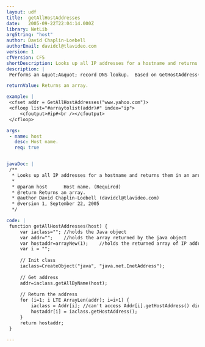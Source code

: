 ```yaml
---
layout: udf
title:  getAllHostAddresses
date:   2005-09-22T22:04:14.000Z
library: NetLib
argString: "host"
author: David Chaplin-Loebell
authorEmail: davidcl@tlavideo.com
version: 1
cfVersion: CF5
shortDescription: Looks up all IP addresses for a hostname and returns them in an array.  Requires Java.
description: |
 Performs an &quot;A&quot; record DNS lookup.  Based on GetHostAddress() by Ben Forta.  This version returns all A records for the host in an array.  Good if you need need to get all host addresses for a host that uses round-robin DNS.  (The comment in the original function refers to this as a &quot;reverse lookup&quot; but that is not actually correct DNS terminology-- this is a forward lookup.)

returnValue: Returns an array.

example: |
 <cfset addr = GetAllHostAddresses("www.yahoo.com")>
 <cfloop list="#arraytolist(addr)#" index="ip">
     <cfoutput>#ip#<br /></cfoutput>
 </cfloop>

args:
 - name: host
   desc: Host name.
   req: true


javaDoc: |
 /**
  * Looks up all IP addresses for a hostname and returns them in an array.  Requires Java.
  * 
  * @param host      Host name. (Required)
  * @return Returns an array. 
  * @author David Chaplin-Loebell (davidcl@tlavideo.com) 
  * @version 1, September 22, 2005 
  */

code: |
 function getAllHostAddresses(host) {
     var iaclass=""; //holds the Java object
     var addr="";    //holds the array returned by the java object
     var hostaddr=arrayNew(1);    //holds the returned array of IP addresses.
     var i = "";
        
     // Init class
     iaclass=CreateObject("java", "java.net.InetAddress");
 
     // Get address
     addr=iaclass.getAllByName(host);
 
     // Return the address
     for (i=1; i LTE ArrayLen(addr); i=i+1) {
         iaclass = Addr[i]; //can't access Addr[i].getHostAddress() directly in CF5
         hostaddr[i] = iaclass.getHostAddress();
     }
     return hostaddr;
 }

---
```


